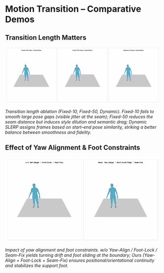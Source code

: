 # Motion Transition – Comparative Demos

## Transition Length Matters
![Fixed10 / Fixed50 / Dynamic](time_comparison.gif)

*Transition length ablation (Fixed-10, Fixed-50, Dynamic).
Fixed-10 fails to smooth large pose gaps (visible jitter at the seam);
Fixed-50 reduces the seam distance but induces style dilution and semantic drag;
Dynamic SLERP assigns frames based on start–end pose similarity, striking a better balance between smoothness and fidelity.*

## Effect of Yaw Alignment & Foot Constraints
![w/o vs ours](transition_comparison.gif)

*Impact of yaw alignment and foot constraints.
w/o Yaw-Align / Foot-Lock /  Seam-Fix yields turning drift and foot sliding at the boundary;
Ours (Yaw-Align + Foot-Lock + Seam-Fix) ensures positional/orientational continuity and stabilizes the support foot.*
